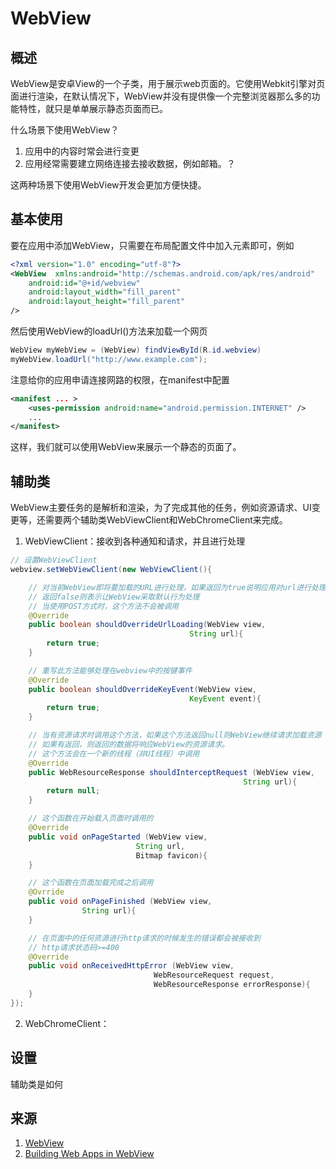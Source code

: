 # WebView

## 概述

WebView是安卓View的一个子类，用于展示web页面的。它使用Webkit引擎对页面进行渲染，在默认情况下，WebView并没有提供像一个完整浏览器那么多的功能特性，就只是单单展示静态页面而已。

什么场景下使用WebView？

1. 应用中的内容时常会进行变更
2. 应用经常需要建立网络连接去接收数据，例如邮箱。？

这两种场景下使用WebView开发会更加方便快捷。 

## 基本使用

要在应用中添加WebView，只需要在布局配置文件中加入<WebView>元素即可，例如

```xml
<?xml version="1.0" encoding="utf-8"?>
<WebView  xmlns:android="http://schemas.android.com/apk/res/android"
    android:id="@+id/webview"
    android:layout_width="fill_parent"
    android:layout_height="fill_parent"
/>
```

然后使用WebView的loadUrl()方法来加载一个网页

```java
WebView myWebView = (WebView) findViewById(R.id.webview)
myWebView.loadUrl("http://www.example.com");
```

注意给你的应用申请连接网路的权限，在manifest中配置

```xml
<manifest ... >
    <uses-permission android:name="android.permission.INTERNET" />
    ...
</manifest>
```

这样，我们就可以使用WebView来展示一个静态的页面了。

## 辅助类

WebView主要任务的是解析和渲染，为了完成其他的任务，例如资源请求、UI变更等，还需要两个辅助类WebViewClient和WebChromeClient来完成。

1. WebViewClient：接收到各种通知和请求，并且进行处理

```java
// 设置WebViewClient
webview.setWebViewClient(new WebViewClient(){

    // 对当前WebView即将要加载的URL进行处理，如果返回为true说明应用对url进行处理
    // 返回false则表示让WebView采取默认行为处理
    // 当使用POST方式时，这个方法不会被调用
    @Override
    public boolean shouldOverrideUrlLoading(WebView view, 
                                        String url){
        return true;
    }

    // 重写此方法能够处理在webview中的按键事件
    @Override
    public boolean shouldOverrideKeyEvent(WebView view, 
                                        KeyEvent event){
        return true;
    }

    // 当有资源请求时调用这个方法，如果这个方法返回null则WebView继续请求加载资源
    // 如果有返回，则返回的数据将响应WebView的资源请求。
    // 这个方法会在一个新的线程（非UI线程）中调用
    @Override
    public WebResourceResponse shouldInterceptRequest (WebView view,
                                                    String url){
        return null;
    }

    // 这个函数在开始载入页面时调用的
    @Override
    public void onPageStarted (WebView view, 
                            String url,
                            Bitmap favicon){
    }

    // 这个函数在页面加载完成之后调用
    @Ovrride
    public void onPageFinished (WebView view, 
                String url){
    }

    // 在页面中的任何资源进行http请求的时候发生的错误都会被接收到
    // http请求状态码>=400
    @Override
    public void onReceivedHttpError (WebView view, 
                                WebResourceRequest request,
                                WebResourceResponse errorResponse){
    }
});
```

2. WebChromeClient：

## 设置

辅助类是如何

## 来源

1. [WebView](https://developer.android.com/reference/android/webkit/WebView.html)
2. [Building Web Apps in WebView](https://developer.android.com/guide/webapps/webview.html)